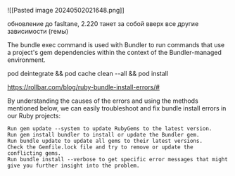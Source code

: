 ![[Pasted image 20240502021648.png]]


обновление до fasltane, 2.220 танет за собой вверх все другие зависимости (гемы)



The bundle exec command is used with Bundler to run commands that use a project's gem dependencies within the context of the Bundler-managed environment.



pod deintegrate && pod cache clean --all && pod install


https://rollbar.com/blog/ruby-bundle-install-errors/#

 By understanding the causes of the errors and using the methods mentioned below, we can easily troubleshoot and fix bundle install errors in our Ruby projects:

    Run gem update --system to update RubyGems to the latest version.
    Run gem install bundler to install or update the Bundler gem.
    Run bundle update to update all gems to their latest versions.
    Check the Gemfile.lock file and try to remove or update the conflicting gems.
    Run bundle install --verbose to get specific error messages that might give you further insight into the problem.


